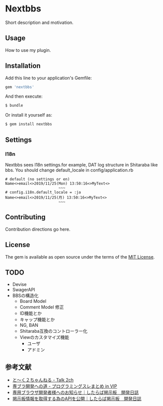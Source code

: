 # Nextbbs

Short description and motivation.

## Usage

How to use my plugin.

## Installation

Add this line to your application's Gemfile:

```ruby
gem 'nextbbs'
```

And then execute:

```bash
$ bundle
```

Or install it yourself as:

```bash
$ gem install nextbbs
```

## Settings

### I18n

Nextbbs sees I18n settings.for example, DAT log structure in Shitaraba like bbs.
You should change default_locale in config/application.rb

```
# default (no settings or en)
Name<>email<>2019/11/25(Mon) 13:50:16<>MyText<>
                        ~~~
# config.i18n.default_locale = :ja
Name<>email<>2019/11/25(月) 13:50:16<>MyText<>
                        ~~~
```

## Contributing

Contribution directions go here.

## License

The gem is available as open source under the terms of the [MIT License](https://opensource.org/licenses/MIT).

## TODO

- Devise
- SwagerAPI
- BBSの構造化
  - Board Model
  - Comment Model 修正
  - ID機能とか
  - キャップ機能とか
  - NG, BAN
  - Shitaraba互換のコントローラー化
  - Viewのカスタマイズ機能
    - ユーザ
    - アドミン

## 参考文献
- [と～く２ちゃんねる - Talk 2ch](http://age.s22.xrea.com/talk2ch/)
- [専ブラ開発への道 - プログラミングスレまとめ in VIP](http://vipprog.net/wiki/%E5%B0%82%E3%83%96%E3%83%A9%E9%96%8B%E7%99%BA%E3%81%B8%E3%81%AE%E9%81%93.html)
- [専用ブラウザ開発者様へのお知らせ｜したらば掲示板　開発日誌](http://blog.livedoor.jp/bbsnews/archives/50283526.html)
- [掲示板情報を取得する為のAPIを公開｜したらば掲示板　開発日誌](http://blog.livedoor.jp/bbsnews/archives/51024405.html)